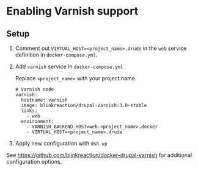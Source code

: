 # Enabling Varnish support

## Setup

1. Comment out `VIRTUAL_HOST=<project_name>.drude` in the `web` service definition in `docker-compose.yml`.

2. Add `varnish` service in `docker-compose.yml`

    Replace `<project_name>` with your project name.
    
    ```
    # Varnish node
    varnish:
      hostname: varnish
      image: blinkreaction/drupal-varnish:3.0-stable
      links:
        - web
      environment:
        - VARNISH_BACKEND_HOST=web.<project_name>.docker
        - VIRTUAL_HOST=<project_name>.drude
    ```

3. Apply new configuration with `dsh up`


See https://github.com/blinkreaction/docker-drupal-varnish for additional configuration options.
